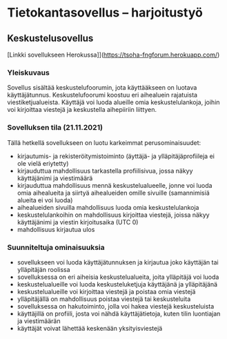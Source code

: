 # Tietokantasovellus – harjoitustyö

## Keskustelusovellus

[Linkki sovellukseen Herokussa]](https://tsoha-fngforum.herokuapp.com/)

### Yleiskuvaus
Sovellus sisältää keskustelufoorumin, jota käyttääkseen on luotava käyttäjätunnus. Keskustelufoorumi koostuu eri aihealuein rajatuista viestiketjualueista. Käyttäjä voi luoda alueille omia keskustelulankoja, joihin voi kirjoittaa viestejä ja keskustella aihepiiriin liittyen.

### Sovelluksen tila (21.11.2021)
Tällä hetkellä sovellukseen on luotu karkeimmat perusominaisuudet:
* kirjautumis- ja rekisteröitymistoiminto (äyttäjä- ja ylläpitäjäprofiileja ei ole vielä eriytetty)
* kirjauduttua mahdollisuus tarkastella profiilisivua, jossa näkyy käyttäjänimi ja viestimäärä
* kirjauduttua mahdollisuus mennä keskustelualueelle, jonne voi luoda omia aihealueita ja siirtyä aihealueiden omille sivuille (samannimisiä alueita ei voi luoda)
* aihealueiden sivuilla mahdollisuus luoda omia keskustelulankoja
* keskustelulankoihin on mahdollisuus kirjoittaa viestejä, joissa näkyy käyttäjänimi ja viestin kirjoitusaika (UTC 0)
* mahdollisuus kirjautua ulos

### Suunniteltuja ominaisuuksia

* sovellukseen voi luoda käyttäjätunnuksen ja kirjautua joko käyttäjän tai ylläpitäjän roolissa
* sovelluksessa on eri aiheisia keskustelualueita, joita ylläpitäjä voi luoda
* keskustelualueille voi luoda keskusteluketjuja käyttäjänä ja ylläpitäjänä
* keskustelualueille voi kirjoittaa viestejä ja poistaa omia viestejä
* ylläpitäjällä on mahdollisuus poistaa viestejä tai keskusteluita
* sovelluksessa on hakutoiminto, jolla voi hakea viestejä keskusteluista
* käyttäjillä on profiili, josta voi nähdä käyttäjätietoja, kuten tilin luontiajan ja viestimäärän
* käyttäjät voivat lähettää keskenään yksityisviestejä
